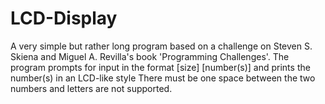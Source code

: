 # LCD-Display
A very simple but rather long program based on a challenge on Steven S. Skiena and Miguel A. Revilla's book 'Programming Challenges'.
The program prompts for input in the format [size] [number(s)] and prints the number(s) in an LCD-like style
There must be one space between the two numbers and letters are not supported.
